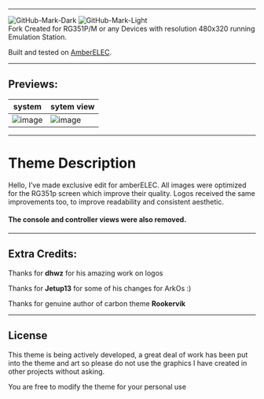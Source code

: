 
---

![GitHub-Mark-Dark](https://camo.githubusercontent.com/9d21b94911995ca5ed907fd1688dae360411a1d792a6f4047962041ca12b0b02/68747470733a2f2f616d626572656c65632e6f72672f696d616765732f7472616e73706172656e745f616d6265725f656c65635f686f72697a2e7376672367682d6461726b2d6d6f64652d6f6e6c79#gh-dark-mode-only)
![GitHub-Mark-Light](https://camo.githubusercontent.com/1ecfd366cc8fc1bf3dab7a1f685280e2f88f0f43946a9ca784a044ef883fe375/68747470733a2f2f616d626572656c65632e6f72672f696d616765732f7472616e73706172656e745f626c61636b5f616d6265725f656c65635f686f72697a2e7376672367682d6c696768742d6d6f64652d6f6e6c79#gh-light-mode-only)
<br />Fork Created for RG351P/M or any Devices with resolution 480x320 running Emulation Station.<p>
  
Built and tested on [AmberELEC](https://AmberELEC.org). 

---

## Previews:
  
| system | sytem view|
|----|----|
| ![image](https://user-images.githubusercontent.com/77732736/167430500-f0451366-297f-47e7-a746-c0e37f65fff3.png) | ![image](https://user-images.githubusercontent.com/77732736/167430546-3c6d6e65-5195-405b-b352-479bbac51d05.png) |

---

# Theme Description

Hello, I’ve made exclusive edit for amberELEC. All images were optimized for the RG351p screen which improve their quality.
Logos received the same improvements too, to improve readability and consistent aesthetic.

#### The console and controller views were also removed.

---

## Extra Credits:
Thanks for **dhwz** for his amazing work on logos

Thanks for **Jetup13** for some of his changes for ArkOs :)

Thanks for genuine author of carbon theme **Rookervik**

---
## License
This theme is being actively developed, a great deal of work has been put into the theme and art so please do not use the graphics I have created in other projects without asking.

You are free to modify the theme for your personal use
